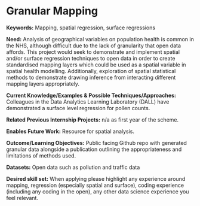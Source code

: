 # Granular Mapping 

**Keywords:** Mapping, spatial regression, surface regressions

**Need:** Analysis of geographical variables on population health is common in the NHS, although difficult due to the lack of granularity that open data affords.  This project would seek to demonstrate and implement spatial and/or surface regression techniques to open data in order to create standardised mapping layers which could be used as a spatial variable in spatial health modelling.  Additionally, exploration of spatial statistical methods to demonstrate drawing inference from interacting different mapping layers appropriately.

**Current Knowledge/Examples & Possible Techniques/Approaches:**  Colleagues in the Data Analytics Learning Laboratory (DALL) have demonstrated a surface level regression for pollen counts.  

**Related Previous Internship Projects:** n/a as first year of the scheme.

**Enables Future Work:** Resource for spatial analysis.

**Outcome/Learning Objectives:** Public facing Github repo with generated granular data alongside a publication outlining the appropriateness and limitations of methods used.

**Datasets:** Open data such as pollution and traffic data

**Desired skill set:** When applying please highlight any experience around mapping, regression (especially spatial and surface), coding experience (including any coding in the open), any other data science experience you feel relevant.  
